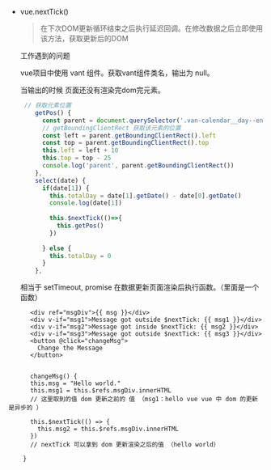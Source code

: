 - vue.nextTick()

  > 在下次DOM更新循环结束之后执行延迟回调。在修改数据之后立即使用该方法，获取更新后的DOM

  工作遇到的问题

  vue项目中使用 vant 组件。获取vant组件类名，输出为 null。

  当输出的时候 页面还没有渲染完dom完元素。

  ```javascript
   // 获取元素位置
      getPos() {
        const parent = document.querySelector('.van-calendar__day--end')
        // getBoundingClientRect 获取该元素的位置
        const left = parent.getBoundingClientRect().left
        const top = parent.getBoundingClientRect().top
        this.left = left + 10
        this.top = top - 25
        console.log('parent', parent.getBoundingClientRect())
      },
      select(date) {
        if(date[1]) {
          this.totalDay = date[1].getDate() - date[0].getDate()
          console.log(date[1])
            
          this.$nextTick(()=>{
            this.getPos()
          })
            
        } else {
          this.totalDay = 0
        }
      },
  ```

  相当于 setTimeout, promise 在数据更新页面渲染后执行函数。（里面是一个函数）




```vue
 	  <div ref="msgDiv">{{ msg }}</div>
      <div v-if="msg1">Message got outside $nextTick: {{ msg1 }}</div>
      <div v-if="msg2">Message got inside $nextTick: {{ msg2 }}</div>
      <div v-if="msg3">Message got outside $nextTick: {{ msg3 }}</div>
      <button @click="changeMsg">
        Change the Message
      </button>
      
      
      changeMsg() {
      this.msg = "Hello world."
      this.msg1 = this.$refs.msgDiv.innerHTML
      // 这里取到的值 dom 更新之前的 值 （msg1：hello vue vue 中 dom 的更新是异步的 ）

      this.$nextTick(() => {
        this.msg2 = this.$refs.msgDiv.innerHTML
      })
      // nextTick 可以拿到 dom 更新渲染之后的值 （hello world）

    }
```

